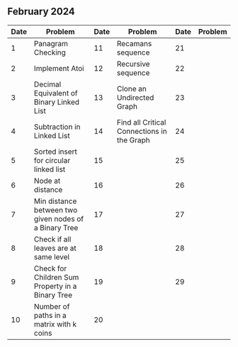 ## February 2024

| Date | Problem                                               | Date | Problem                                    | Date | Problem |
| ---- | ----------------------------------------------------- | ---- | ------------------------------------------ | ---- | ------- |
| 1    | Panagram Checking                                     | 11   | Recamans sequence                          | 21   |         |
| 2    | Implement Atoi                                        | 12   | Recursive sequence                         | 22   |         |
| 3    | Decimal Equivalent of Binary Linked List              | 13   | Clone an Undirected Graph                  | 23   |         |
| 4    | Subtraction in Linked List                            | 14   | Find all Critical Connections in the Graph | 24   |         |
| 5    | Sorted insert for circular linked list                | 15   |                                            | 25   |         |
| 6    | Node at distance                                      | 16   |                                            | 26   |         |
| 7    | Min distance between two given nodes of a Binary Tree | 17   |                                            | 27   |         |
| 8    | Check if all leaves are at same level                 | 18   |                                            | 28   |         |
| 9    | Check for Children Sum Property in a Binary Tree      | 19   |                                            | 29   |         |
| 10   | Number of paths in a matrix with k coins              | 20   |                                            |      |         |
